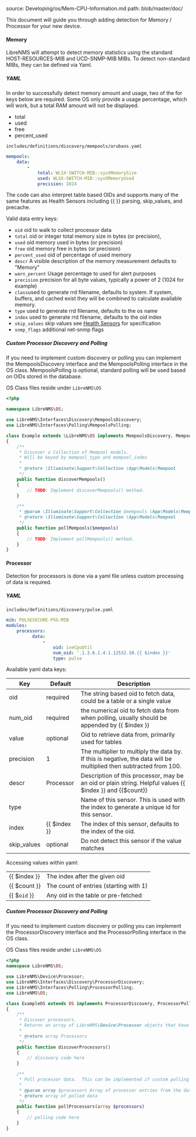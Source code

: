 source: Developing/os/Mem-CPU-Information.md
path: blob/master/doc/

This document will guide you through adding detection for Memory /
Processor for your new device.

#### Memory

LibreNMS will attempt to detect memory statistics using the standard HOST-RESOURCES-MIB and UCD-SNMP-MIB MIBs.
To detect non-standard MIBs, they can be defined via Yaml.

##### YAML

In order to successfully detect memory amount and usage, two of the for keys below are required.  Some OS only
provide a usage percentage, which will work, but a total RAM amount will not be displayed. 

- total
- used
- free
- percent_used

`includes/definitions/discovery/mempools/arubaos.yaml`

```yaml
mempools:
    data:
        -
            total: WLSX-SWITCH-MIB::sysXMemorySize
            used: WLSX-SWITCH-MIB::sysXMemoryUsed
            precision: 1024
```

The code can also interpret table based OIDs and supports many of the same features as Health Sensors
including {{ }} parsing, skip_values, and precache.

Valid data entry keys:

- `oid` oid to walk to collect processor data
- `total` oid or integer total memory size in bytes (or precision), 
- `used` oid memory used in bytes (or precision)
- `free` oid memory free in bytes (or precision)
- `percent_used` oid of percentage of used memory
- `descr` A visible description of the memory measurement defaults to "Memory"
- `warn_percent` Usage percentage to used for alert purposes
- `precision` precision for all byte values, typically a power of 2 (1024 for example)
- `class`used to generate rrd filename, defaults to system.  If system, buffers, and cached exist they
will be combined to calculate available memory.
- `type` used to generate rrd filename, defaults to the os name
- `index` used to generate rrd filename, defaults to the oid index
- `skip_values` skip values see [Health Sensors](../Developing/os/Health-Information.md) for specification
- `snmp_flags` additional net-snmp flags

##### Custom Processor Discovery and Polling

If you need to implement custom discovery or polling you can implement
the MempoolsDiscovery interface and the MempoolsPolling interface in the OS class.
MempoolsPolling is optional, standard polling will be used based on OIDs stored in the database.

OS Class files reside under `LibreNMS\OS`

```php
<?php

namespace LibreNMS\OS;

use LibreNMS\Interfaces\Discovery\MempoolsDiscovery;
use LibreNMS\Interfaces\Polling\MempoolsPolling;

class Example extends \LibreNMS\OS implements MempoolsDiscovery, MempoolsPolling
{
    /**
     * Discover a Collection of Mempool models.
     * Will be keyed by mempool_type and mempool_index
     *
     * @return \Illuminate\Support\Collection \App\Models\Mempool
     */
    public function discoverMempools()
    {
        // TODO: Implement discoverMempools() method.
    }

    /**
     * @param \Illuminate\Support\Collection $mempools \App\Models\Mempool
     * @return \Illuminate\Support\Collection \App\Models\Mempool
     */
    public function pollMempools($mempools)
    {
        // TODO: Implement pollMempools() method.
    }
}
```

#### Processor

Detection for processors is done via a yaml file unless custom
processing of data is required.

##### YAML

`includes/definitions/discovery/pulse.yaml`

```yaml
mib: PULSESECURE-PSG-MIB
modules:
    processors:
          data:
              -
                  oid: iveCpuUtil
                  num_oid: '.1.3.6.1.4.1.12532.10.{{ $index }}'
                  type: pulse
```

Available yaml data keys:

Key | Default | Description
----- | --- | -----
oid | required | The string based oid to fetch data, could be a table or a single value
num_oid | required | the numerical oid to fetch data from when polling, usually should be appended by {{ $index }}
value | optional | Oid to retrieve data from, primarily used for tables
precision | 1 | The multiplier to multiply the data by. If this is negative, the data will be multiplied then subtracted from 100.
descr | Processor | Description of this processor, may be an oid or plain string.  Helpful values {{ $index }} and {{$count}}
type | <os name> | Name of this sensor. This is used with the index to generate a unique id for this sensor.
index | {{ $index }} | The index of this sensor, defaults to the index of the oid.
skip_values | optional | Do not detect this sensor if the value matches

Accessing values within yaml:

| | |
| --- | --- |
| {{ $index }} | The index after the given oid |
| {{ $count }} | The count of entries (starting with 1) |
| {{ $`oid` }} | Any oid in the table or pre-fetched |

##### Custom Processor Discovery and Polling

If you need to implement custom discovery or polling you can implement
the ProcessorDiscovery interface and the ProcessorPolling interface in the OS class.

OS Class files reside under `LibreNMS\OS`

```php
<?php
namespace LibreNMS\OS;

use LibreNMS\Device\Processor;
use LibreNMS\Interfaces\Discovery\ProcessorDiscovery;
use LibreNMS\Interfaces\Polling\ProcessorPolling;
use LibreNMS\OS;

class ExampleOS extends OS implements ProcessorDiscovery, ProcessorPolling
{
    /**
     * Discover processors.
     * Returns an array of LibreNMS\Device\Processor objects that have been discovered
     *
     * @return array Processors
     */
    public function discoverProcessors()
    {
        // discovery code here
    }

    /**
     * Poll processor data.  This can be implemented if custom polling is needed.
     *
     * @param array $processors Array of processor entries from the database that need to be polled
     * @return array of polled data
     */
    public function pollProcessors(array $processors)
    {
        // polling code here
    }
}
```
